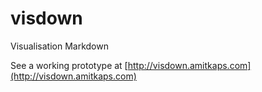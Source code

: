 # visdown
Visualisation Markdown

See a working prototype at [http://visdown.amitkaps.com](http://visdown.amitkaps.com)
